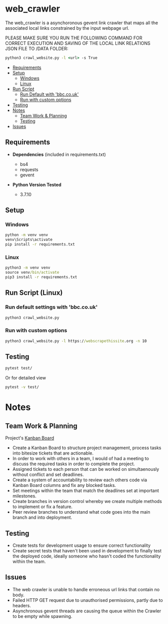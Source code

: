 # web_crawler
The web_crawler is a asynchoronous gevent link crawler that maps all the associated local links constrained by the input webpage url.

PLEASE MAKE SURE YOU RUN THE FOLLOWING COMMAND FOR CORRECT EXECUTION AND SAVING OF THE LOCAL LINK RELATIONS JSON FILE TO /DATA FOLDER:
```cmd
python3 crawl_website.py -l <url> -s True 
```

- [Requirements](#requirements)
- [Setup](#setup)
    -   [Windows](#windows)
    -   [Linux](#linux)
- [Run Script](#run-script-(linux))
    -   [Run Default with 'bbc.co.uk'](#run-default-settings-with-'bbc.co.uk')
    -   [Run with custom options](#run-with-custom-options)
- [Testing](#testing-1)
- [Notes](#notes)
    -   [Team Work & Planning](#team-work-&-planning)
    -   [Testing](#testing)
- [Issues](#issues)
## Requirements
- **Dependencies** (included in requirements.txt)
    - bs4
    - requests
    - gevent
  
- **Python Version Tested**
  - 3.7.10

## Setup

### Windows
```cmd
python -m venv venv
venv\Scripts\activate
pip install -r requirements.txt
```

### Linux
```cmd
python3 -m venv venv
source venv/bin/activate
pip3 install -r requirements.txt
```
## Run Script (Linux)

### Run default settings with 'bbc.co.uk'
```cmd
python3 crawl_website.py
```
### Run with custom options
```cmd
python3 crawl_website.py -l https://webscrapethissite.org -n 10
```
## Testing
```cmd
pytest test/
```
Or for detailed view
```cmd
pytest -v test/
```
# Notes
## Team Work & Planning
Project's [Kanban Board](https://solstice-ceres-14f.notion.site/Web-Crawler-20699892940c46fa990d76079a0dd897)
-   Create a Kanban Board to structure project management, process tasks into bitesize tickets that are actionable.
-   In order to work with others in a team, I would of had a meeting to discuss the required tasks in order to complete the project.
-   Assigned tickets to each person that can be worked on simultaenously without conflict and set deadlines.
-   Create a system of accountability to review each others code via Kanban Board columns and fix any blocked tasks.
-   Set meetings within the team that match the deadlines set at important milestones.
-   Create branches in version control whereby we create multiple methods to implement or fix a feature.
-   Peer review branches to understand what code goes into the main branch and into deployment.

## Testing
- Create tests for development usage to ensure correct functionality
- Create secret tests that haven't been used in development to finally test the deployed code, ideally someone who hasn't coded the functionality within the team.

## Issues
- The web crawler is unable to handle erroneous url links that contain no body.
- Failed HTTP GET request due to unauthorised permissions, partly due to headers.
- Asynchronous gevent threads are causing the queue within the Crawler to be empty while spawning.
